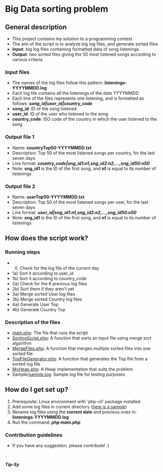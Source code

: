 # Big Data sorting problem #

## General description ##

* This project contains my solution to a programming contest
* The aim of the script is to analyze big log files, and generate sorted files
* **Input**: big log files containing formatted data of song listenings
* **Output**: two sorted files giving the 50 most listened songs according to various criteria

### Input files ###

* The names of the log files follow this pattern: **listenings-YYYYMMDD.log**
* Each log file contains all the listenings of the date *YYYYMMDD*
* Each line of the files represents one listening, and is formatted as follows: ***song_id|user_id|country_code***
* **song_id**: ID of the song listened
* **user_id**: ID of the user who listened to the song
* **country_code**: ISO code of the country in which the user listened to the song

### Output file 1 ###

* Name: **countryTop50-YYYYMMDD.txt**
* Description: Top 50 of the most listened songs per country, for the last seven days
* Line format: ***country_code|sng_id1:n1,sng_id2:n2,...,sng_id50:n50***
* Note: **sng_id1** is the ID of the first song, and **n1** is equal to its number of listenings

### Output file 2 ###

* Name: **userTop50-YYYYMMDD.txt**
* Description: Top 50 of the most listened songs per user, for the last seven days
* Line format: ***user_id|sng_id1:n1,sng_id2:n2,...,sng_id50:n50***
* Note: **sng_id1** is the ID of the first song, and **n1** is equal to its number of listenings


## How does the script work? ##

### Running steps ###

* 0) Check for the log file of the current day
* 1a) Sort it according to user_id
* 1b) Sort it according to country_code
* 2a) Check for the 6 previous log files
* 2b) Sort them if they aren't yet
* 3a) Merge sorted User log files
* 3b) Merge sorted Country log files
* 4a) Generate User Top
* 4b) Generate Country Top

### Description of the files ###

* [main.php](main.php): The file that runs the script
* [SortingScript.php](SortingScript.php): A function that sorts an input file using merge sort algorithm
* [MergeFiles.php](MergeFiles.php): A function that merges multiple sorted files into one sorted file
* [TopFileGenerator.php](TopFileGenerator.php): A function that generates the Top file from a sorted log file
* [MyHeap.php](MyHeap.php): A Heap implementation that suits the problem
* Sample/[sample.log](Sample/sample.log): Sample log file for testing purposes

## How do I get set up? ##

1. Prerequisite: Linux environment with 'php-cli' package installed
2. Add some log files in current directory ([here is a sample](Sample/sample.log))
3. Rename log files using the **current date** and previous ones in: **listenings-YYYYMMDD.log**
5. Run the command: ***php main.php***


### Contribution guidelines ###

* If you have any suggestion, please contribute! :)

.

***Tip-Sy***
